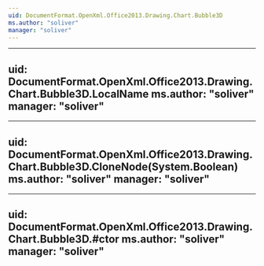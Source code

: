 ```yaml
---
uid: DocumentFormat.OpenXml.Office2013.Drawing.Chart.Bubble3D
ms.author: "soliver"
manager: "soliver"
---
```


---
uid: DocumentFormat.OpenXml.Office2013.Drawing.Chart.Bubble3D.LocalName
ms.author: "soliver"
manager: "soliver"
---

---
uid: DocumentFormat.OpenXml.Office2013.Drawing.Chart.Bubble3D.CloneNode(System.Boolean)
ms.author: "soliver"
manager: "soliver"
---

---
uid: DocumentFormat.OpenXml.Office2013.Drawing.Chart.Bubble3D.#ctor
ms.author: "soliver"
manager: "soliver"
---
